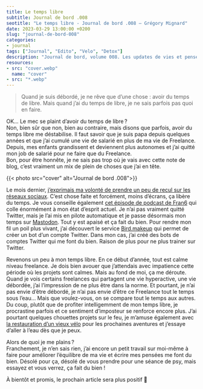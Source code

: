 ```yaml
---
title: Le temps libre
subtitle: Journal de bord .008
seotitle: "Le temps libre - Journal de bord .008 — Grégory Mignard"
date: 2023-03-29 13:00:00 +0200
slug: "journal-de-bord-008"
categories:
- journal
tags: ["Journal", "Edito", "Velo", "Detox"]
description: "Journal de bord, volume 008. Les updates de vies et pensées du moment."
resources:
- src: "cover.webp"
  name: "cover"
- src: "*.webp"
---
```


> Quand je suis débordé, je ne rêve que d’une chose : avoir du temps de libre. Mais quand j’ai du temps de libre, je ne sais parfois pas quoi en faire.

OK… Le mec se plaint d’avoir du temps de libre ?  
Non, bien sûr que non, bien au contraire, mais disons que parfois, avoir du temps libre me déstabilise. Il faut savoir que je suis papa depuis quelques années et que j’ai cumulé une vie de salarié en plus de ma vie de Freelance. Depuis, mes enfants grandissent et deviennent plus autonomes et j’ai quitté mon job de salarié pour ne faire que du Freelance.  
Bon, pour être honnête, je ne sais pas trop où je vais avec cette note de blog, c’est vraiment un mix de plein de choses que j’ai en tête.

{{< photo src="cover" alt="Journal de bord .008">}}

Le mois dernier, [j’exprimais ma volonté de prendre un peu de recul sur les réseaux sociaux](https://gregorymignard.com/journal-de-bord-006/). C’est chose faite et forcément, moins d’écrans, ça libère du temps. Je vous conseille également [cet épisode de podcast de Fran6](https://podcasts.apple.com/fr/podcast/19-la-vie-sans-twitter/id1645855023?i=1000604957716) qui colle énormément à mon état d’esprit actuel. Je n’ai pas vraiment quitté Twitter, mais je l’ai mis en pilote automatique et je passe désormais mon temps sur [Mastodon](https://piaille.fr/@gregmignard). Tout y est apaisé et ça fait du bien. Pour rendre mon fil un poil plus vivant, j’ai découvert le service [Bird.makeup](http://bird.makeup) qui permet de créer un bot d’un compte Twitter. Dans mon cas, j’ai créé des bots de comptes Twitter qui me font du bien. Raison de plus pour ne plus trainer sur Twitter.  

Revenons un peu à mon temps libre. En ce début d’année, tout est calme niveau freelance. Je dois bien avouer que j’attendais avec impatience cette période où les projets sont calmes. Mais au fond de moi, ça me déroute. Quand je vois certains freelances qui partagent une vie hyperactive, une vie débordée, j’ai l’impression de ne plus être dans la norme. Et pourtant, je n’ai pas envie d’être débordé, je n’ai pas envie d’être ce Freelance tout le temps sous l’eau… Mais que voulez-vous, on se compare tout le temps aux autres. Du coup, plutôt que de profiter intelligemment de mon temps libre, je procrastine parfois et ce sentiment d’imposteur se renforce encore plus. J’ai pourtant quelques chouettes projets sur le feu, je m’amuse également avec [la restauration d’un vieux vélo](https://gregorymignard.com/journal-de-bord-007/) pour les prochaines aventures et j’essaye d’aller à l’eau dès que je peux.  

Alors de quoi je me plains ?  
Franchement, je n’en sais rien, j’ai encore un petit travail sur moi-même à faire pour améliorer l’équilibre de ma vie et écrire mes pensées me font du bien. Désolé pour ça, désolé de vous prendre pour une séance de psy, mais essayez et vous verrez, ça fait du bien !

À bientôt et promis, le prochain article sera plus positif 🤙
